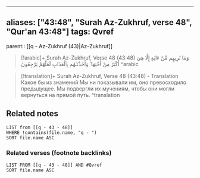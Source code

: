 
---
aliases: ["43:48", "Surah Az-Zukhruf, verse 48", "Qur'an 43:48"]
tags: Qvref
---

parent:: [[q - Az-Zukhruf (43)|Az-Zukhruf]]

> [!arabic]+ Surah Az-Zukhruf, Verse 48 (43:48)
> <span class="quran-arabic">وَمَا نُرِيهِم مِّنْ ءَايَةٍ إِلَّا هِىَ أَكْبَرُ مِنْ أُخْتِهَا ۖ وَأَخَذْنَـٰهُم بِٱلْعَذَابِ لَعَلَّهُمْ يَرْجِعُونَ</span>
^arabic

> [!translation]+ Surah Az-Zukhruf, Verse 48 (43:48) - Translation
> Какое бы из знамений Мы ни показывали им, оно превосходило предыдущее. Мы подвергли их мучениям, чтобы они могли вернуться на прямой путь.
^translation



## Related notes
```dataview
LIST from [[q - 43 - 48]]
WHERE !contains(file.name, "q - ")
SORT file.name ASC
```

### Related verses (footnote backlinks)
```dataview
LIST FROM [[q - 43 - 48]] AND #Qvref
SORT file.name ASC
```

